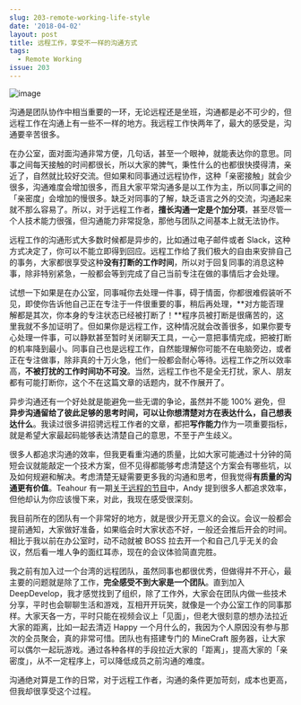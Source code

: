 ```yaml
---
slug: 203-remote-working-life-style
date: '2018-04-02'
layout: post
title: 远程工作，享受不一样的沟通方式
tags:
  - Remote Working
issue: 203
---
```


![image](https://github.com/greatghoul/greatghoul.github.io/assets/208966/ece17457-e1ca-43d5-80d4-c5d176ec1772)

沟通是团队协作中相当重要的一环，无论远程还是坐班，沟通都是必不可少的，但远程工作在沟通上有一些不一样的地方。我远程工作快两年了，最大的感受是，沟通要辛苦很多。

在办公室，面对面沟通非常方便，几句话，甚至一个眼神，就能表达你的意思。同事之间每天接触的时间都很长，所以大家的脾气，秉性什么的也都很快摸得清，亲近了，自然就比较好交流。但如果和同事通过远程协作，这种「亲密接触」就会少很多，沟通难度会增加很多，而且大家平常沟通多是以工作为主，所以同事之间的「亲密度」会增加的慢很多。缺乏对同事的了解，缺乏语言之外的交流，沟通起来就不那么容易了。所以，对于远程工作者，**擅长沟通一定是个加分项**，甚至尽管一个人技术能力很强，但沟通能力非常捉急，那他与团队之间基本上就无法协作。

远程工作的沟通形式大多数时候都是异步的，比如通过电子邮件或者 Slack，这种方式决定了，你可以不能立即得到回应。远程工作给了我们极大的自由来安排自己的事务，大家都很享受这种**没有打断的工作时间**，所以对于回复同事的消息这种事，除非特别紧急，一般都会等到完成了自己当前专注在做的事情后才会处理。

试想一下如果是在办公室，同事喊你去处理一件事，碍于情面，你都很难假装听不见，即使你告诉他自己正在专注于一件很重要的事，稍后再处理，**对方能否理解都是其次，你本身的专注状态已经被打断了！**程序员被打断是很痛苦的，这里我就不多加证明了。但如果你是远程工作，这种情况就会改善很多，如果你要专心处理一件事，可以静默甚至暂时关闭聊天工具，一心一意把事情完成，把被打断的机率降到最小。同事自己也是远程工作，自然能理解你可能不在电脑旁边，或者正在专注做事，除非真的十万火急，他们一般都会耐心等待。远程工作之所以效率高，**不被打扰的工作时间功不可没**。当然，远程工作也不是全无打扰，家人、朋友都有可能打断你，这个不在这篇文章的话题内，就不作展开了。

异步沟通还有一个好处就是能避免一些无谓的争论，虽然并不能 100% 避免，但**异步沟通留给了彼此足够的思考时间，可以让你想清楚对方在表达什么，自己想表达什么**。我读过很多讲招骋远程工作者的文章，都把**写作能力**作为一项重要指标，就是希望大家最起码能够表达清楚自己的意思，不至于产生歧义。

很多人都追求沟通的效率，但我更看重沟通的质量，比如大家可能通过十分钟的简短会议就能敲定一个技术方案，但不见得都能够考虑清楚这个方案会有哪些坑，以及如何规避和解决。考虑清楚无疑需要更多我的沟通和思考，但我觉得**有质量的沟通更有价值**。Teahour 有一期[关于远程的节目](https://teahour.fm/72)中，Andy 提到很多人都追求效率，但他却认为你应该慢下来，对此，我现在感受很深刻。

我目前所在的团队有一个非常好的地方，就是很少开无意义的会议。会议一般都会提前通知，大家做好准备，如果临会时大家状态不好，一般还会推后开会的时间。相比于我以前在办公室时，动不动就被 BOSS 拉去开一个和自己几乎无关的会议，然后看一堆人争的面红耳赤，现在的会议体验简直完胜。

我之前有加入过一个台湾的远程团队，虽然同事也都很优秀，但做得并不开心，最主要的问题就是除了工作，**完全感受不到大家是一个团队**。直到加入 DeepDevelop，我才感觉找到了组织，除了工作外，大家会在团队内做一些技术分享，平时也会聊聊生活和游戏，互相开开玩笑，就像是一个办公室工作的同事那样。大家天各一方，平时只能在视频会议上「见面」，但老大很刻意的想办法拉近大家的距离，比如一起去清迈 Happy 一个月什么的，我因为个人原因没有参与那次的全员聚会，真的非常可惜。团队也有搭建专门的 MineCraft 服务器，让大家可以偶尔一起玩游戏。通过各种各样的手段拉近大家的「距离」，提高大家的「亲密度」，从不一定程序上，可以降低成员之前沟通的难度。

沟通绝对算是工作的日常，对于远程工作者，沟通的条件更加苛刻，成本也更高，但我却很享受这个过程。
